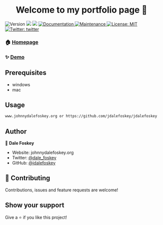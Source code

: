<h1 align="center">Welcome to my portfolio page 👋</h1>
<p>
  <img alt="Version" src="https://img.shields.io/badge/version-version 1-blue.svg?cacheSeconds=2592000" />
  <img src="https://img.shields.io/badge/npm-%3E%3D5.5.0-blue.svg" />
  <img src="https://img.shields.io/badge/node-%3E%3D9.3.0-blue.svg" />
  <a href="https://github.com/jdalefoskey/readme-md-generator/readme-md-generator#readme" target="_blank">
    <img alt="Documentation" src="https://img.shields.io/badge/documentation-yes-brightgreen.svg" />
  </a>
  <a href="https://github.com/kefranabg/readme-md-generator/graphs/commit-activity" target="_blank">
    <img alt="Maintenance" src="https://img.shields.io/badge/Maintained%3F-yes-green.svg" />
  </a>
  <a href="https://github.com/kefranabg/readme-md-generator/blob/master/LICENSE" target="_blank">
    <img alt="License: MIT" src="https://img.shields.io/github/license/dale/Read Me Generator" />
  </a>
  <a href="https://twitter.com/twitter" target="_blank">
    <img alt="Twitter: twitter" src="https://img.shields.io/twitter/follow/twitter.svg?style=social" />
  </a>
</p>



### 🏠 [Homepage](www.johnnydalefoskey.org)

### ✨ [Demo](www.johnnydalefoskey.org)

## Prerequisites

- windows
- mac



## Usage

```sh
www.johnnydalefoskey.org or https://github.com/jdalefoskey/jdalefoskey.github.io
```



## Author

👤 **Dale Foskey**

* Website: johnnydalefoskey.org
* Twitter: [@dale_foskey](https://twitter.com/dale_foskey)
* GitHub: [@jdalefoskey](https://github.com/jdalefoskey)

## 🤝 Contributing

Contributions, issues and feature requests are welcome!

## Show your support

Give a ⭐️ if you like this project!





